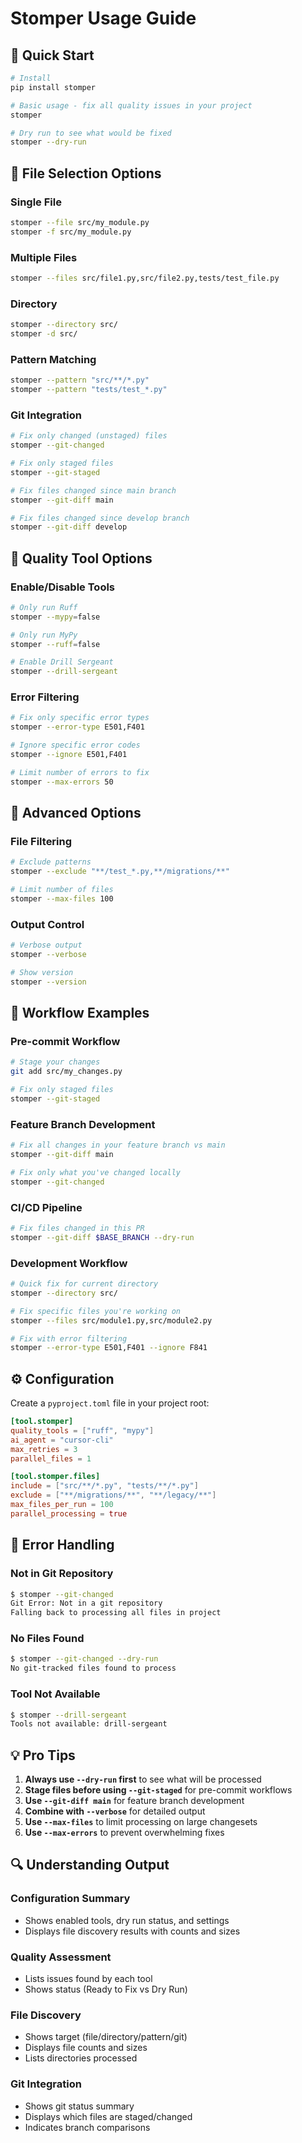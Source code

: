 # Stomper Usage Guide

## 🚀 Quick Start

```bash
# Install
pip install stomper

# Basic usage - fix all quality issues in your project
stomper

# Dry run to see what would be fixed
stomper --dry-run
```

## 📁 File Selection Options

### Single File
```bash
stomper --file src/my_module.py
stomper -f src/my_module.py
```

### Multiple Files
```bash
stomper --files src/file1.py,src/file2.py,tests/test_file.py
```

### Directory
```bash
stomper --directory src/
stomper -d src/
```

### Pattern Matching
```bash
stomper --pattern "src/**/*.py"
stomper --pattern "tests/test_*.py"
```

### Git Integration
```bash
# Fix only changed (unstaged) files
stomper --git-changed

# Fix only staged files
stomper --git-staged

# Fix files changed since main branch
stomper --git-diff main

# Fix files changed since develop branch
stomper --git-diff develop
```

## 🔧 Quality Tool Options

### Enable/Disable Tools
```bash
# Only run Ruff
stomper --mypy=false

# Only run MyPy
stomper --ruff=false

# Enable Drill Sergeant
stomper --drill-sergeant
```

### Error Filtering
```bash
# Fix only specific error types
stomper --error-type E501,F401

# Ignore specific error codes
stomper --ignore E501,F401

# Limit number of errors to fix
stomper --max-errors 50
```

## 🎯 Advanced Options

### File Filtering
```bash
# Exclude patterns
stomper --exclude "**/test_*.py,**/migrations/**"

# Limit number of files
stomper --max-files 100
```

### Output Control
```bash
# Verbose output
stomper --verbose

# Show version
stomper --version
```

## 🔄 Workflow Examples

### Pre-commit Workflow
```bash
# Stage your changes
git add src/my_changes.py

# Fix only staged files
stomper --git-staged
```

### Feature Branch Development
```bash
# Fix all changes in your feature branch vs main
stomper --git-diff main

# Fix only what you've changed locally
stomper --git-changed
```

### CI/CD Pipeline
```bash
# Fix files changed in this PR
stomper --git-diff $BASE_BRANCH --dry-run
```

### Development Workflow
```bash
# Quick fix for current directory
stomper --directory src/

# Fix specific files you're working on
stomper --files src/module1.py,src/module2.py

# Fix with error filtering
stomper --error-type E501,F401 --ignore F841
```

## ⚙️ Configuration

Create a `pyproject.toml` file in your project root:

```toml
[tool.stomper]
quality_tools = ["ruff", "mypy"]
ai_agent = "cursor-cli"
max_retries = 3
parallel_files = 1

[tool.stomper.files]
include = ["src/**/*.py", "tests/**/*.py"]
exclude = ["**/migrations/**", "**/legacy/**"]
max_files_per_run = 100
parallel_processing = true
```

## 🚨 Error Handling

### Not in Git Repository
```bash
$ stomper --git-changed
Git Error: Not in a git repository
Falling back to processing all files in project
```

### No Files Found
```bash
$ stomper --git-changed --dry-run
No git-tracked files found to process
```

### Tool Not Available
```bash
$ stomper --drill-sergeant
Tools not available: drill-sergeant
```

## 💡 Pro Tips

1. **Always use `--dry-run` first** to see what will be processed
2. **Stage files before using `--git-staged`** for pre-commit workflows
3. **Use `--git-diff main`** for feature branch development
4. **Combine with `--verbose`** for detailed output
5. **Use `--max-files`** to limit processing on large changesets
6. **Use `--max-errors`** to prevent overwhelming fixes

## 🔍 Understanding Output

### Configuration Summary
- Shows enabled tools, dry run status, and settings
- Displays file discovery results with counts and sizes

### Quality Assessment
- Lists issues found by each tool
- Shows status (Ready to Fix vs Dry Run)

### File Discovery
- Shows target (file/directory/pattern/git)
- Displays file counts and sizes
- Lists directories processed

### Git Integration
- Shows git status summary
- Displays which files are staged/changed
- Indicates branch comparisons
